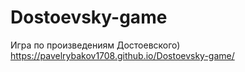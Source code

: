 # Dostoevsky-game
Игра по произведениям Достоевского)
https://pavelrybakov1708.github.io/Dostoevsky-game/

